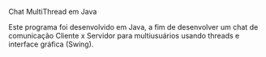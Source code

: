 Chat MultiThread em Java

Este programa foi desenvolvido em Java, a fim de desenvolver um chat de comunicação Cliente x Servidor para multiusuários 
usando threads e interface gráfica (Swing).